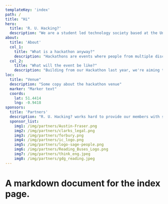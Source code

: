 ```yaml
---
templateKey: 'index'
path: /
title: "Hi"
hero:
  title: 'R. U. Hacking?'
  description: "We are a student led technology society based at the University of Reading. We are driven to provide exciting educational opportunities for everyone. Our events are the perfect opportunity for both newcomers and seasoned techies alike to collaborate & learn; facilitated by our support and resources."
about:
  title: 'About'
  col_1: 
    title: "What is a hackathon anyway?"
    description: "Hackathons are events where people from multiple disciplines can team up to create a quick and demonstrable version of their project. The teams compete to see which project will be deemed the best by experts in the industry and can win prizes! Hackathons are often themed around a certrain topic, but can often be freeform! Our society aims to provide some mini-hacks and similar events throughout the year with our big 24-hour hackathon being held in February."
  col_2:
    title: "What will the event be like?"
    description: "Building from our Hackathon last year, we're aiming to put our Alumni prize award towards equipping our hardware lab for Hackathon attendees to make use of. Some of the hardware will include low-power microcontrollers and potentially some Virtual Reality equipment! Last year's event had some very solid entries, to the point where it was difficult to choose the overall best, so definitely come down and make something you can boast about on your CV!"
loc:
  title: "Venue"
  description: "Some copy about the hackathon venue"
  marker: "Marker text"
  coords:
    lat: 51.4414
    lng: -0.9418
sponsors:
  title: 'Partners'
  description: "R. U. Hacking? works hard to provide our members with strong links to local industry leaders, that's why we actively seek industry partners to come and provide talks and workshops at our events. This offers an excellent platform for our students to create ties with businesses while at University and get a good foothold for when looking for placements."
  sponsor_list:
    img1: /img/partners/Austin-Fraser.png
    img2: /img/partners/clarks_legal.png
    img3: /img/partners/forbury.png
    img4: /img/partners/ic_logo.png
    img5: /img/partners/logo-sage-people.png
    img6: /img/partners/Reading_Buses_Logo.png
    img7: /img/partners/think_eng.jpeg
    img8: /img/partners/gdg_reading.jpeg
---
```

# A markdown document for the index page.
